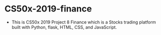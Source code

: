 # CS50x-2019-finance

- This is CS50x 2019 Project 8 Finance which is a Stocks trading platform built with Python, flask, HTML, CSS, and JavaScript.
